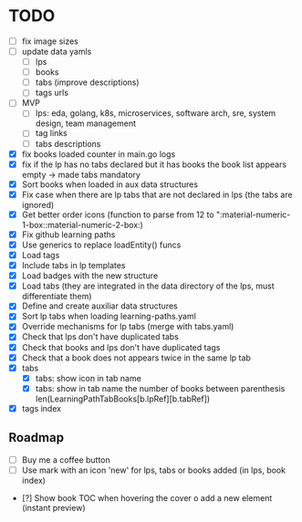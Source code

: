 # TODO

- [ ] fix image sizes
- [ ] update data yamls
  - [ ] lps
  - [ ] books
  - [ ] tabs (improve descriptions)
  - [ ] tags urls
- [ ] MVP
  - [ ] lps: eda, golang, k8s, microservices, software arch, sre, system design, team management 
  - [ ] tag links
  - [ ] tabs descriptions
- [x] fix books loaded counter in main.go logs
- [x] fix if the lp has no tabs declared but it has books the book list appears empty -> made tabs mandatory
- [x] Sort books when loaded in aux data structures
- [x] Fix case when there are lp tabs that are not declared in lps (the tabs are ignored)
- [x] Get better order icons (function to parse from 12 to ":material-numeric-1-box::material-numeric-2-box:)
- [x] Fix github learning paths
- [x] Use generics to replace loadEntity() funcs
- [x] Load tags
- [x] Include tabs in lp templates
- [x] Load badges with the new structure
- [x] Load tabs (they are integrated in the data directory of the lps, must differentiate them)
- [x] Define and create auxiliar data structures
- [x] Sort lp tabs when loading learning-paths.yaml
- [x] Override mechanisms for lp tabs (merge with tabs.yaml)
- [x] Check that lps don't have duplicated tabs
- [x] Check that books and lps don't have duplicated tags
- [x] Check that a book does not appears twice in the same lp tab
- [x] tabs
    - [x] tabs: show icon in tab name
    - [x] tabs: show in tab name the number of books between parenthesis len(LearningPathTabBooks[b.lpRef][b.tabRef])
- [x] tags index

## Roadmap

- [ ] Buy me a coffee button
- [ ] Use mark with an icon 'new' for lps, tabs or books added (in lps, book index)
- [?] Show book TOC when hovering the  cover o add a new element (instant preview)
